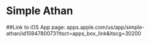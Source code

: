 # Simple Athan

##Link to iOS App page: apps.apple.com/us/app/simple-athan/id1594780073?itsct=apps_box_link&itscg=30200
